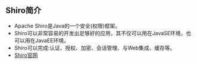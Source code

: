 
## Shiro简介
- Apache Shiro是Java的一个安全(权限)框架。
- Shiro可以非常容易的开发出足够好的应用，其不仅可以用在JavaSE环境，也可以用在JavaEE环境。
- Shiro可以完成:认证、授权、加密、会话管理、与Web集成、缓存等。
- [Shiro官网](http://shiro.apache.org/)

